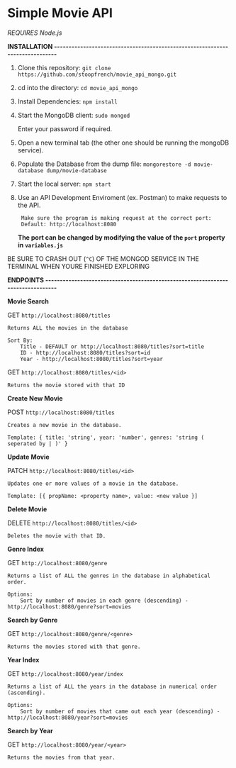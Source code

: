 # Simple Movie API

*REQUIRES Node.js*

**INSTALLATION -----------------------------------------------------------------------------**

1. Clone this repository:
	`git clone https://github.com/stoopfrench/movie_api_mongo.git`
2. cd into the directory:
	`cd movie_api_mongo`
3. Install Dependencies:
	`npm install`
4. Start the MongoDB client:
	`sudo mongod`

	Enter your password if required.
5. Open a new terminal tab (the other one should be running the mongoDB service).
6. Populate the Database from the dump file:
	`mongorestore -d movie-database dump/movie-database`
7. Start the local server:
	`npm start`
8. Use an API Development Enviroment (ex. Postman) to make requests to the API.
		
		Make sure the program is making request at the correct port:
		Default: http://localhost:8080
	**The port can be changed by modifying the value of the `port` property in `variables.js`**

BE SURE TO CRASH OUT (`^C`) OF THE MONGOD SERVICE IN THE TERMINAL WHEN YOURE FINISHED EXPLORING



**ENDPOINTS --------------------------------------------------------------------------------**

**Movie Search**

GET `http://localhost:8080/titles`
 	
 	Returns ALL the movies in the database

	Sort By:
		Title - DEFAULT or http://localhost:8080/titles?sort=title
		ID - http://localhost:8080/titles?sort=id
		Year - http://localhost:8080/titles?sort=year


GET `http://localhost:8080/titles/<id>`
 	
 	Returns the movie stored with that ID

**Create New Movie**

POST `http://localhost:8080/titles`
	
	Creates a new movie in the database.
	
	Template: { title: 'string', year: 'number', genres: 'string ( seperated by | )' }

**Update Movie**

PATCH `http://localhost:8080/titles/<id>`
	
	Updates one or more values of a movie in the database.
	
	Template: [{ propName: <property name>, value: <new value }]

**Delete Movie**

DELETE `http://localhost:8080/titles/<id>`

	Deletes the movie with that ID.

**Genre Index**

GET `http://localhost:8080/genre`
	
	Returns a list of ALL the genres in the database in alphabetical order.

	Options:
		Sort by number of movies in each genre (descending) - http://localhost:8080/genre?sort=movies

**Search by Genre**

GET `http://localhost:8080/genre/<genre>`
	
	Returns the movies stored with that genre.

**Year Index**

GET `http://localhost:8080/year/index`

	Returns a list of ALL the years in the database in numerical order (ascending).

	Options:
		Sort by number of movies that came out each year (descending) - http://localhost:8080/year?sort=movies

**Search by Year**

GET `http://localhost:8080/year/<year>`
	
	Returns the movies from that year.




